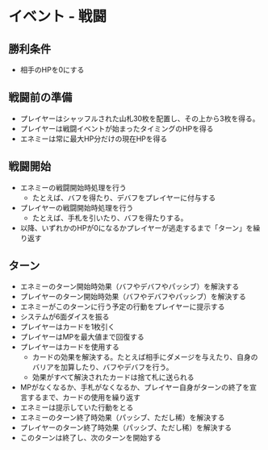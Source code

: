 # イベント - 戦闘

## 勝利条件

- 相手のHPを0にする

##  戦闘前の準備

- プレイヤーはシャッフルされた山札30枚を配置し、その上から3枚を得る。
- プレイヤーは戦闘イベントが始まったタイミングのHPを得る
- エネミーは常に最大HP分だけの現在HPを得る

## 戦闘開始

- エネミーの戦闘開始時処理を行う
  - たとえば、バフを得たり、デバフをプレイヤーに付与する
- プレイヤーの戦闘開始時処理を行う
  - たとえば、手札を引いたり、バフを得たりする。
- 以降、いずれかのHPが0になるかプレイヤーが逃走するまで「ターン」を繰り返す

## ターン

- エネミーのターン開始時効果（バフやデバフやパッシブ）を解決する
- プレイヤーのターン開始時効果（バフやデバフやパッシブ）を解決する
- エネミーがこのターンに行う予定の行動をプレイヤーに提示する
- システムが6面ダイスを振る
- プレイヤーはカードを1枚引く
- プレイヤーはMPを最大値まで回復する
- プレイヤーはカードを使用する
  - カードの効果を解決する。たとえば相手にダメージを与えたり、自身のバリアを加算したり、バフやデバフを行う。
  - 効果がすべて解決されたカードは捨て札に送られる
- MPがなくなるか、手札がなくなるか、プレイヤー自身がターンの終了を宣言するまで、カードの使用を繰り返す
- エネミーは提示していた行動をとる
- エネミーのターン終了時効果（パッシブ、ただし稀）を解決する
- プレイヤーのターン終了時効果（パッシブ、ただし稀）を解決する
- このターンは終了し、次のターンを開始する

